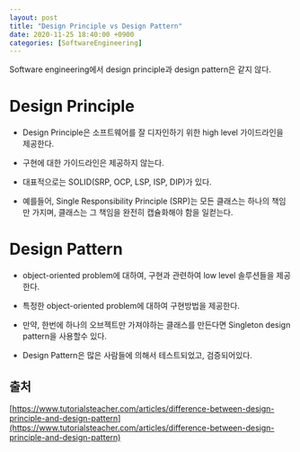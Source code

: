 ```yaml
---
layout: post
title: "Design Principle vs Design Pattern"
date: 2020-11-25 18:40:00 +0900
categories: [SoftwareEngineering]
---
```


Software engineering에서 design principle과 design pattern은 같지 않다.

# Design Principle

- Design Principle은 소프트웨어를 잘 디자인하기 위한 high level 가이드라인을 제공한다.

- 구현에 대한 가이드라인은 제공하지 않는다. 

- 대표적으로는 SOLID(SRP, OCP, LSP, ISP, DIP)가 있다.

- 예를들어, Single Responsibility Principle (SRP)는 모든 클래스는 하나의 책임만 가지며, 클래스는 그 책임을 완전히 캡슐화해야 함을 일컫는다.

# Design Pattern

- object-oriented problem에 대하여, 구현과 관련하여 low level 솔루션들을 제공한다.

- 특정한 object-oriented problem에 대하여 구현방법을 제공한다.

- 만약, 한번에 하나의 오브젝트만 가져야하는 클래스를 만든다면 Singleton design pattern을 사용할수 있다.

- Design Pattern은 많은 사람들에 의해서 테스트되었고, 검증되어있다.

## 출처
[https://www.tutorialsteacher.com/articles/difference-between-design-principle-and-design-pattern](https://www.tutorialsteacher.com/articles/difference-between-design-principle-and-design-pattern)
